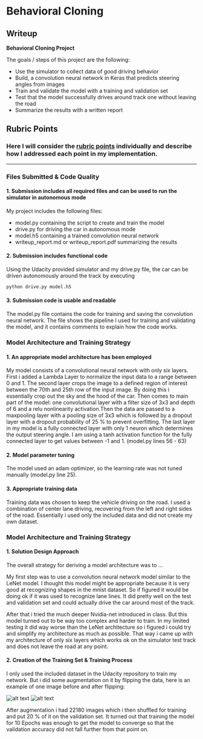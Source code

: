 # **Behavioral Cloning** 

## Writeup

**Behavioral Cloning Project**

The goals / steps of this project are the following:
* Use the simulator to collect data of good driving behavior
* Build, a convolution neural network in Keras that predicts steering angles from images
* Train and validate the model with a training and validation set
* Test that the model successfully drives around track one without leaving the road
* Summarize the results with a written report

[image6]: ./examples/placeholder_small.png "Normal Image"
[image7]: ./examples/placeholder_small.png "Flipped Image"

## Rubric Points
### Here I will consider the [rubric points](https://review.udacity.com/#!/rubrics/432/view) individually and describe how I addressed each point in my implementation.  

---
### Files Submitted & Code Quality

#### 1. Submission includes all required files and can be used to run the simulator in autonomous mode

My project includes the following files:
* model.py containing the script to create and train the model
* drive.py for driving the car in autonomous mode
* model.h5 containing a trained convolution neural network 
* writeup_report.md or writeup_report.pdf summarizing the results

#### 2. Submission includes functional code
Using the Udacity provided simulator and my drive.py file, the car can be driven autonomously around the track by executing 
```sh
python drive.py model.h5
```

#### 3. Submission code is usable and readable

The model.py file contains the code for training and saving the convolution neural network. The file shows the pipeline I used for training and validating the model, and it contains comments to explain how the code works.

### Model Architecture and Training Strategy

#### 1. An appropriate model architecture has been employed

My model consists of a convolutional neural network with only six layers. First i added a Lambda Layer to normalize the input data to a range between 0 and 1. The second layer crops the image to a defined region of interest between the 70th and 25th row of the input image. By doing this i essentially crop out the sky and the hood of the car. Then comes to main part of the model: one convolutional layer with a filter size of 3x3 and depth of 6 and a relu nonlinearity activation.Then the data are passed to a maxpooling layer with a pooling size of 3x3 which is followed by a dropout layer with a dropout probability of 25 % to prevent overfitting. The last layer in my model is a fully connected layer with only 1 neuron which determines the output steering angle. I am using a tanh activation function for the fully connected layer to get values between -1 and 1.  (model.py lines 56 - 63)


#### 2. Model parameter tuning

The model used an adam optimizer, so the learning rate was not tuned manually (model.py line 25).

#### 3. Appropriate training data

Training data was chosen to keep the vehicle driving on the road. I used a combination of center lane driving, recovering from the left and right sides of the road. Essentially i used only the included data and did not create my own dataset.

### Model Architecture and Training Strategy

#### 1. Solution Design Approach

The overall strategy for deriving a model architecture was to ...

My first step was to use a convolution neural network model similar to the LeNet model. I thought this model might be appropriate because it is very good at recognizing shapes in the mnist dataset. So if figured it would be doing ok if it was used to recognize lane lines. 
It did pretty well on the test and validation set and could actually drive the car around most of the track.

After that i tried the much deeper Nvidia-net introduced in class. But this model turned out to be way too complex and harder to train. In my limited testing it did way worse than the LeNet architecture so i figured i could try and simplify my architecture as much as possible. That way i came up with my architecture of only six layers which works ok on the simulator test track and does not leave the road at any point.


#### 2. Creation of the Training Set & Training Process

I only used the included dataset in the Udacity repository to train my network. But i did some augmentation on it by flipping the data, here is an example of one image before and after flipping:

![alt text][image6]
![alt text][image7]


After augmentation i had 22180 images which i then shuffled for training and put 20 % of it on the validation set. It turned out that training the model for 10 Epochs was enough to get the model to converge so that the validation accuracy did not fall further from that point on.
